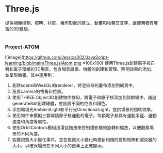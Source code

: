 # Three.js
提供相機控制、照明、材質、幾何形狀的建立、動畫和物體交互等，讓使用者有豐富的3D體驗。
<br>
<br>
### Project-ATOM
![image](https://github.com/Jessica302/JavaScript-learning/blob/main/Three.js/Atom.png =100x100)
使用Three.js創建原子核自轉和電子環繞的3D場景，包含場景設置、物體的創建和管理、照明效果的添加，並呈現動畫。其中運用到：
1. 創建scene和WebGL的renderer，將渲染器的畫布添加到網頁中。<br>
2. 設置camera的視角和位置。<br>
3. 使用THREE.Object3D創建物件群組，將電子和原子核添加到該群組中。通過generateBall創建球體，並設置不同的位置和顏色。<br>
4. 添加環境光AmbientLight和平行光DirectionalLight，提供場景的照明效果。<br>
5. 使用物件來模擬三顆環繞原子核運動的電子。每顆電子都具有運動半徑、運動速度和角度等屬性。<br>
6. 使用OrbitControls模組用滑鼠拖曳來控制攝影機的旋轉和縮放，以便觀察場景的不同角度。<br>
7. 監聽視窗大小變化事件，並在視窗大小變化時更新相機的投影矩陣和渲染器的大小，以確保場景在不同大小的螢幕上正確顯示。

